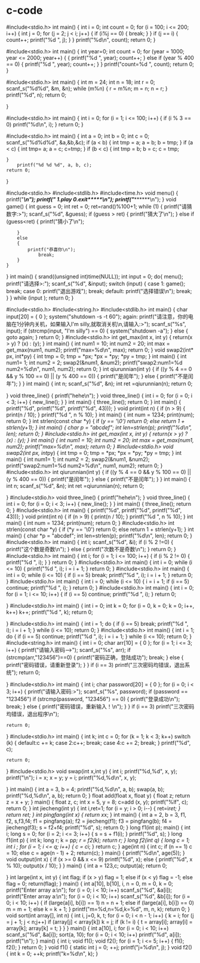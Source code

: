 # c-code
#include<stdio.h>
int main()
{
	int i = 0;
	int count = 0;
	for (i = 100; i <= 200; i++)
	{
		int j = 0;
		for (j = 2; j < i; j++)
		{
			if (i%j == 0)
			{
				break;
			}
		}
		if (j == i)
		{
			count++;
			printf("%d ", j);
		}
	}
	printf("%d\n", count);
	return 0;
}


#include<stdio.h>
int main()
{
	int year=0;
	int count = 0;
	for (year = 1000; year <= 2000; year++)
	{
		{
			printf("%d ", year);
			count++;
		}
		else if (year % 400 == 0)
		{
			printf("%d ", year);
			count++;
		}
	}
	printf("count=%d ", count);
    return 0;
}


#include<stdio.h>
int main()
{
	int m = 24;
	int n = 18;
	int r = 0;
	scanf_s("%d%d", &m, &n);
	while (m%n)
	{
		r = m%n;
		m = n;
		n = r;
	}
	printf("%d", n);
	return 0;

}


#include<stdio.h>
int main()
{
	int i = 0;
	for (i = 1; i <= 100; i++)
	{
		if (i % 3 == 0)
			printf("%d\n", i);
	}
    return 0;
}


#include<stdio.h>
int main()
{
	int a = 0;
	int b = 0;
	int c = 0;
	scanf_s("%d%d%d", &a,&b,&c);
	if (a < b)
	{
		int tmp = a;
		a = b;
		b = tmp;
	}
	if (a < c)
	{
		int tmp= a;
		a = c;
		c=tmp;
	}
	if (b < c)
	{
		int tmp = b;
		b = c;
		c = tmp;

	}
		printf("%d %d %d", a, b, c);
	return 0;
}

#include<stdio.h>
#include<stdlib.h>
#include<time.h>
void menu()
{
	printf("*******************************\n");
	printf("******  1.play      0.exit*****\n");
	printf("*******************************\n");
}
void game()
{
	int guess = 0;
	int  ret = 0;
	ret=rand()%100+1;
	while (1)
	{
		printf("请猜数字:>");
		scanf_s("%d", &guess);
		if (guess > ret)
		{
			printf("猜大了\n");
		}
		else if (guess<ret)
		{
			printf("猜小了\n");

		}
		else
		{
			printf("恭喜你\n");
				break;
		}
	}
}
int main()
{
	srand((unsigned int)time(NULL));
	int input = 0;
	do{
		menu();
		printf("请选择>:");
		scanf_s("%d", &input);
		switch (input)
		{
		case 1:
		    game();
		    break;
		case 0:
			printf("退出游戏");
			break;
		default:
			printf("选择错误\n");
			break;
		}
	} while (input );
	return 0;
}


#include<stdio.h>
#include<string.h>
#include<stdlib.h>
int main()
{
	char input[20] = { 0 };
	system("shutdown -s -t 60");
again:
	printf("请注意，你的电脑在1分钟内关机，如果输入I'm silly,就取消关机\n,请输入:>");
	scanf_s("%s", input);
	if (strcmp(input, "I'm silly") == 0)
	{
		system("shutdown -a");
	}
	else
	{
		goto again;
	}
	return 0;
}
#include<stdio.h>
int get_max(int x, int y)
{
	return(x > y) ? (x) : (y);
}
int main()
{
	int num1 = 10;
	int num2 = 20;
	int max = get_max(num1, num2);
	printf("max=%d\n", max);
	return 0;
}
void swap2(int* px, int*py)
{
	int tmp = 0;
	tmp = *px;
	*px = *py;
	*py = tmp;
}
int main()
{
	int num1= 1;
	int num2 = 2;
	swap2(&num1, &num2);
	printf("swap2:num1=%d num2=%d\n", num1, num2);
	return 0;
}
int qiurunnian(int y)
{
	if ((y % 4 == 0 && y % 100 == 0) || (y % 400 == 0))
	{
		printf("是闰年");
	}
	else
	{
		printf("不是闰年");
	}
}
int main()
{
	int n;
	scanf_s("%d", &n);
	int ret =qiurunnian(n);
	return 0;

}
void three_line()
{
	printf("hehe\n");
}
void three_line()
{
	int i = 0;
	for (i = 0; i < 3; i++)
	{
		new_line();
	}
}
int main()
{
	three_line();
	return 0;
}
int main()
{
	printf("%d", printf("%d", printf("%d", 43)));
}
void print(int n)
{
	if (n > 9)
	{
		print(n / 10);
	}
	printf("%d ", n % 10);
}
int main()
{
	int num = 1234;
	print(num);
	return 0;
}
int strlen(const char *y)
{
	if (*y == '\0')
		return 0;
	else
		return 1 + strlen(y+1);
}
int main()
{
	char *p = "abcdef";
	int len=strlen(p);
	printf("%d\n", len);
	return 0;
}
#include<stdio.h>
int get_max(int x, int y)
{
	return(x > y) ? (x) : (y);
}
int main()
{
	int num1 = 10;
	int num2 = 20;
	int max = get_max(num1, num2);
	printf("max=%d\n", max);
	return 0;
}
#include<stdio.h>
void swap2(int* px, int*py)
{
	int tmp = 0;
	tmp = *px;
	*px = *py;
	*py = tmp;
}
int main()
{
	int num1= 1;
	int num2 = 2;
	swap2(&num1, &num2);
	printf("swap2:num1=%d num2=%d\n", num1, num2);
	return 0;
}
#include<stdio.h>
int qiurunnian(int y)
{
	if ((y % 4 == 0 && y % 100 == 0) || (y % 400 == 0))
	{
		printf("是闰年");
	}
	else
	{
		printf("不是闰年");
	}
}
int main()
{
	int n;
	scanf_s("%d", &n);
	int ret =qiurunnian(n);
	return 0;

}
#include<stdio.h>
void three_line()
{
	printf("hehe\n");
}
void three_line()
{
	int i = 0;
	for (i = 0; i < 3; i++)
	{
		new_line();
	}
}
int main()
{
	three_line();
	return 0;
}
#include<stdio.h>
int main()
{
	printf("%d", printf("%d", printf("%d", 43)));
}
void print(int n)
{
	if (n > 9)
	{
		print(n / 10);
	}
	printf("%d ", n % 10);
}
int main()
{
	int num = 1234;
	print(num);
	return 0;
}
#include<stdio.h>
int strlen(const char *y)
{
	if (*y == '\0')
		return 0;
	else
		return 1 + strlen(y+1);
}
int main()
{
	char *p = "abcdef";
	int len=strlen(p);
	printf("%d\n", len);
	return 0;
}
#include<stdio.h>
int main()
{
	int i;
	scanf_s("%d", &i);
	if (i % 2 !=0)
	{
		printf("这个数是奇数\n");
	}
	else
	{
		printf("次数不是奇数\n");
	}
	return 0;
}
#include<stdio.h>
int main()
{
	int i;
	for (i = 1; i <= 100; i++)
	{
		if (i % 2 != 0)
		{
			printf("%d ", i);
		}
	}
	return 0;
}
#include<stdio.h>
int main()
{
	int i = 0;
	while (i <= 10)
	{
		printf("%d ", i);
		i = i + 1;
	}
	return 0;
}
#include<stdio.h>
int main()
{
	int i = 0;
	while (i <= 10)
	{
		if (i == 5)
			break;
		printf("%d ", i);
		i = i + 1;
	}
	return 0;
}
#include<stdio.h>
int main()
{
    int i = 0;
    while (i <= 10)
   {
		i = i + 1;
	if (i == 5)
	continue;
	printf("%d ", i);
	}
return 0;
}
#include<stdio.h>
int main()
{
	int i = 0;
	for (i = 1; i <= 10; i++)
	{
		if (i == 5)
			continue;
		printf("%d ", i);
	}
	return 0;

}
#include<stdio.h>
int main()
{
	int i = 0;
	int k = 0;
	for (i = 0, k = 0; k = 0; i++, k++)
		k++;
	printf("%d ", k);
		return 0;

}
#include<stdio.h>
int main()
{
	int i = 1;
	do
	{
		if (i == 5)
			break;
		printf("%d ", i);
		i = i + 1;
	} while (i <= 10);
	return 0;
}
#include<stdio.h>
int main()
{
	int i = 1;
	do
	{
		if (i == 5)
			continue;
		printf("%d ", i);
		i = i + 1;
	} while (i <= 10);
	return 0;
}
#include<string.h>
int main()
{
	int i = 0;
	char arr[10] = { 0 };
	for (i = 1; i <= 3; i++)
	{
		printf("请输入密码—>");
		scanf_s("%s", arr);
		if (strcmp(arr,"123456")==0)
		{
			printf("密码正确，登陆成功");
			break;
		}
		else
		{
			printf("密码错误，请重新登录");
		}
	}
	if (i == 3)
		printf("三次密码均错误，退出系统");
	return  0;

}
#include<stdio.h>
int main()
{
	int i;
	char password[20] = { 0 };
	for (i = 0; i < 3; i++)
	{
		printf("请输入密码:>");
		scanf_s("%s", password);
		if (password == "123456")
		if (strcmp(password, "123456") == 0)
		{
			printf("登录成功\n");
			break;
		}
		else
		{
			printf("密码错误，重新输入！\n");
		}
	}
	if (i == 3)
		printf("三次密码均错误，退出程序\n");

	return 0;
}
#include<stdio.h>
int main()
{
	int k;
	int c = 0;
	for (k = 1; k < 3; k++)
		switch (k)
		{
		default:c += k;
		case 2:c++; break;
		case 4:c += 2; break;
		}
	printf("%d", c);


	return 0;
}
#include<stdio.h>
void swap(int x,int y) 
{
	int i;
	printf("%d,%d", x, y);
	printf("\n");
	i = x;
	x = y;
	y = i;
	printf("%d,%d\n", x, y);

}
int main()
{
	int a = 3, b = 4;
	printf("%d,%d\n", a, b);
	swap(a, b);
	printf("%d,%d\n", a, b);
	return 0;
}
float add(float x, float y)
{
	float z;
	return z = x + y;
}
main()
{
	float z, c;
	int x = 5, y = 8;
	c=add (x, y);
	printf("%lf", c);
	return 0;
}
int jiecheng(int y)
{
	int i,ret=1;
	for (i = y; i > 0; i--)
	{
		ret=i*ret;
	}
	return ret;
}
int pingfang(int x)
{
	return x*x;
}
int main()
{
	int a = 2, b = 3, f1, f2, s,f3,f4;
	f1 = pingfang(a);
	f2 = jiecheng(f1);
	f3 = pingfang(b);
	f4 = jiecheng(f3);
	s = f2+f4;
	printf("%d", s);
	return 0;
}
long f1(int p);
main()
{
	int i;
	long s = 0;
	for (i = 2; i <= 3; i++)
	{
		s = s + f1(i);
	}
	printf("%d", s);
}
long f1(int p)
{
	int k;
	long r;
	k = p*p;
	r = f2(k);
	return r;
}
long f2(int q)
{
	long c = 1;
	int i ;
	for (i = 1; i <= q; i++)
	{
		c = c*i;
	}
	return c;
}
age(int n)
{
	int c;
	if (n == 1)
		c = 10;
	else
		c = age(n - 1) + 2;
	return(c);
}
main()
{
	printf("%d\n", age(5));
}
void output(int x)
{
	if (x >= 0 && x <= 9)
		printf("%d", x);
	else
	{
		printf("%d", x % 10);
		output(x / 10);
	}
}
main()
{
	int a = 123,c;
	 output(a);
	return 0;

}
int large(int x, int y)
{
	int flag;
	if (x > y)
		flag = 1;
	else if (x < y)
		flag = -1;
	else flag = 0;
	return(flag);
}
main()
{
	int a[10], b[10], i, n = 0, m = 0, k = 0;
	printf("Enter array a:\n");
	for (i = 0; i < 10; i++)
		scanf_s("%d", &a[i]);
	printf("Enter array a:\n");
	for (i = 0; i < 10; i++)
		scanf_s("%d", &b[i]);
	for (i = 0; i < 10; i++)
	{
		if (large(a[i], b[i]) == 1)
			n = n + 1;
		else if (large(a[i], b[i]) == 0)
			m = m + 1;
		else k = k + 1;
	}
	printf("m=%d,n=%d,k=%d", m, n, k);
	return 0;
}
void sort(int array[], int n)
{
	int i, j=0, k, t;
	for (i = 0; i < n - 1; i++)
	{
		k = i;
		for (j = j + 1; j < n;j++)
		if (array[j] < array[k])
			k = j;
		if (k != i)
		{
			t = array[i];
			array[i] = array[k];
			array[k] = t;
		}
	}
}
main()
{
	int a[10], i;
	for (i = 0; i < 10; i++)
		scanf_s("%d", &a[i]);
	sort(a, 10);
	for (i = 0; i < 10; i++)
		printf("%d", a[i]);
	printf("\n");
}
main()
{
	int i;
	void f1();
	void f2();
	for (i = 1; i <= 5; i++)
	{
		f1();
		f2();
	}
	return 0;
}
void f1()
{
	static int j = 0;
	++j;
	printf("j=%d\n", j);
}
void f2()
{
	int k = 0;
	++k;
	printf("k=%d\n", k);
}





